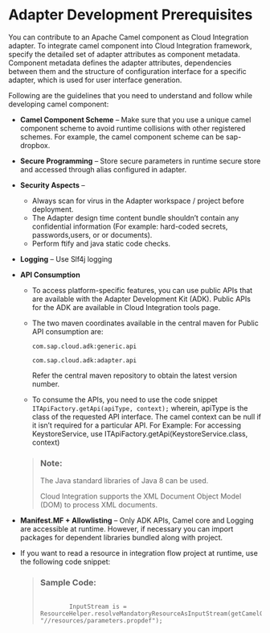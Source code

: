 <!-- loio5638d4a57a7a45e8aac90b95cc3f8521 -->

# Adapter Development Prerequisites

You can contribute to an Apache Camel component as Cloud Integration adapter. To integrate camel component into Cloud Integration framework, specify the detailed set of adapter attributes as component metadata. Component metadata defines the adapter attributes, dependencies between them and the structure of configuration interface for a specific adapter, which is used for user interface generation.

Following are the guidelines that you need to understand and follow while developing camel component:

-   **Camel Component Scheme** – Make sure that you use a unique camel component scheme to avoid runtime collisions with other registered schemes. For example, the camel component scheme can be sap-dropbox.

-   **Secure Programming** – Store secure parameters in runtime secure store and accessed through alias configured in adapter.
-   **Security Aspects** –

    -   Always scan for virus in the Adapter workspace / project before deployment.
    -   The Adapter design time content bundle shouldn’t contain any confidential information \(For example: hard-coded secrets, passwords,users, or or documents\).
    -   Perform ftify and java static code checks.

-   **Logging** – Use Slf4j logging

-   **API Consumption** 

    -   To access platform-specific features, you can use public APIs that are available with the Adapter Development Kit \(ADK\). Public APIs for the ADK are available in Cloud Integration tools page.
    -   The two maven coordinates available in the central maven for Public API consumption are:

        `com.sap.cloud.adk:generic.api`

        `com.sap.cloud.adk:adapter.api`

        Refer the central maven repository to obtain the latest version number.

    -   To consume the APIs, you need to use the code snippet `ITApiFactory.getApi(apiType, context);` wherein, apiType is the class of the requested API interface. The camel context can be null if it isn’t required for a particular API. For Example: For accessing KeystoreService, use ITApiFactory.getApi\(KeystoreService.class, context\)

    > ### Note:  
    > The Java standard libraries of Java 8 can be used.
    > 
    > Cloud Integration supports the XML Document Object Model \(DOM\) to process XML documents.

-   **Manifest.MF + Allowlisting** – Only ADK APIs, Camel core and Logging are accessible at runtime. However, if necessary you can import packages for dependent libraries bundled along with project.

-   If you want to read a resource in integration flow project at runtime, use the following code snippet:

    > ### Sample Code:  
    > ```
    > 
    >         InputStream is = ResourceHelper.resolveMandatoryResourceAsInputStream(getCamelContext().getClassResolver(), "//resources/parameters.propdef");
    > 
    > ```



